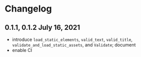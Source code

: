 # Changelog

## 0.1.1, 0.1.2 July 16, 2021
 - introduce `load_static_elements`, `valid_text`, `valid_title`, `validate_and_load_static_assets`, and `Validate`; document
 - enable CI